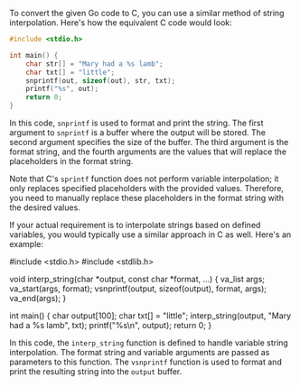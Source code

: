 To convert the given Go code to C, you can use a similar method of string interpolation. Here's how the equivalent C code would look:

```c
#include <stdio.h>

int main() {
    char str[] = "Mary had a %s lamb";
    char txt[] = "little";
    snprintf(out, sizeof(out), str, txt);
    printf("%s", out);
    return 0;
}
```

In this code, `snprintf` is used to format and print the string. The first argument to `snprintf` is a buffer where the output will be stored. The second argument specifies the size of the buffer. The third argument is the format string, and the fourth arguments are the values that will replace the placeholders in the format string.

Note that C's `sprintf` function does not perform variable interpolation; it only replaces specified placeholders with the provided values. Therefore, you need to manually replace these placeholders in the format string with the desired values.

If your actual requirement is to interpolate strings based on defined variables, you would typically use a similar approach in C as well. Here's an example:

#include <stdio.h>
#include <stdlib.h>

void interp_string(char *output, const char *format, ...) {
    va_list args;
    va_start(args, format);
    vsnprintf(output, sizeof(output), format, args);
    va_end(args);
}

int main() {
    char output[100];
    char txt[] = "little";
    interp_string(output, "Mary had a %s lamb", txt);
    printf("%s\n", output);
    return 0;
}

In this code, the `interp_string` function is defined to handle variable string interpolation. The format string and variable arguments are passed as parameters to this function. The `vsnprintf` function is used to format and print the resulting string into the `output` buffer.
